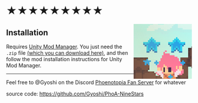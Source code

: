 ﻿# ★★★★★★★★★

<img src="https://raw.githubusercontent.com/Gyoshi/PhoA-NineStars/master/assets/9StarsLogo.png" alt="Why only 6 stars? The other ones are just smaller than the pixels." align="right"/>


## Installation
Requires [Unity Mod Manager](https://www.nexusmods.com/site/mods/21/). You just need the `.zip` file [(which you can download here)](https://github.com/Gyoshi/PhoA-NineStars/releases/latest), and then follow the mod installation instructions for Unity Mod Manager.

---
Feel free to @Gyoshi on the Discord [Phoenotopia Fan Server](https://discord.gg/Swd6zcTCQZ) for whatever

source code: https://github.com/Gyoshi/PhoA-NineStars
